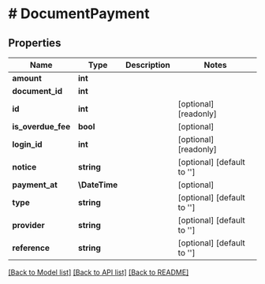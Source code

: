 # # DocumentPayment

## Properties

Name | Type | Description | Notes
------------ | ------------- | ------------- | -------------
**amount** | **int** |  |
**document_id** | **int** |  |
**id** | **int** |  | [optional] [readonly]
**is_overdue_fee** | **bool** |  | [optional]
**login_id** | **int** |  | [optional] [readonly]
**notice** | **string** |  | [optional] [default to '']
**payment_at** | **\DateTime** |  | [optional]
**type** | **string** |  | [optional] [default to '']
**provider** | **string** |  | [optional] [default to '']
**reference** | **string** |  | [optional] [default to '']

[[Back to Model list]](../../README.md#models) [[Back to API list]](../../README.md#endpoints) [[Back to README]](../../README.md)
